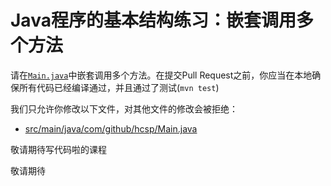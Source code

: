 # Java程序的基本结构练习：嵌套调用多个方法

请在[`Main.java`](https://github.com/hcsp/psvm-method-invoke-multiple-methods/blob/master/src/main/java/com/github/hcsp/Main.java)中嵌套调用多个方法。在提交Pull Request之前，你应当在本地确保所有代码已经编译通过，并且通过了测试(`mvn test`)

我们只允许你修改以下文件，对其他文件的修改会被拒绝：
- [src/main/java/com/github/hcsp/Main.java](https://github.com/hcsp/psvm-method-invoke-multiple-methods/blob/master/src/main/java/com/github/hcsp/Main.java)


敬请期待写代码啦的课程

敬请期待
